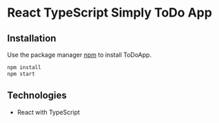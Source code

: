 # React TypeScript Simply ToDo App

## Installation

Use the package manager [npm](https://nodejs.org/en/) to install ToDoApp.

```bash
npm install
npm start
```

## Technologies

-   React with TypeScript
